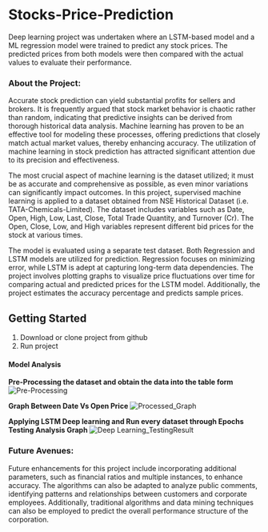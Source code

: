 # Stocks-Price-Prediction

Deep learning project was undertaken where an LSTM-based model and a ML regression model were trained to predict any stock prices. The predicted prices from both models were then compared with the actual values to evaluate their performance.

### About the Project:

Accurate stock prediction can yield substantial profits for sellers and brokers. It is frequently argued that stock market behavior is chaotic rather than random, indicating that predictive insights can be derived from thorough historical data analysis. Machine learning has proven to be an effective tool for modeling these processes, offering predictions that closely match actual market values, thereby enhancing accuracy. The utilization of machine learning in stock prediction has attracted significant attention due to its precision and effectiveness.

The most crucial aspect of machine learning is the dataset utilized; it must be as accurate and comprehensive as possible, as even minor variations can significantly impact outcomes. In this project, supervised machine learning is applied to a dataset obtained from NSE Historical Dataset (i.e. TATA-Chemicals-Limited). The dataset includes variables such as Date, Open, High, Low, Last, Close, Total Trade Quantity, and Turnover (Cr). The Open, Close, Low, and High variables represent different bid prices for the stock at various times.

The model is evaluated using a separate test dataset. Both Regression and LSTM models are utilized for prediction. Regression focuses on minimizing error, while LSTM is adept at capturing long-term data dependencies. The project involves plotting graphs to visualize price fluctuations over time for comparing actual and predicted prices for the LSTM model. Additionally, the project estimates the accuracy percentage and predicts sample prices.

## Getting Started
1. Download or clone project from github
2. Run project

#### Model Analysis

**Pre-Processing the dataset and obtain the data into the table form**
![Pre-Processing](https://github.com/iamvaibhavy/Stocks-Price-Prediction1/assets/97886453/a8650593-7829-47d3-ba30-cab54df26130)

**Graph Between Date Vs Open Price**
![Processed_Graph](https://github.com/iamvaibhavy/Stocks-Price-Prediction1/assets/97886453/9e5cf825-e8ca-4d27-bc45-bd2772b9fc73)

**Applying LSTM Deep learning and Run every dataset through Epochs**
**Testing Analysis Graph**
![Deep Learning_TestingResult ](https://github.com/iamvaibhavy/Stocks-Price-Prediction1/assets/97886453/cee71ab4-79b3-48b1-9f0c-e7aba37ae615)


### Future Avenues:

Future enhancements for this project include incorporating additional parameters, such as financial ratios and multiple instances, to enhance accuracy. The algorithms can also be adapted to analyze public comments, identifying patterns and relationships between customers and corporate employees. Additionally, traditional algorithms and data mining techniques can also be employed to predict the overall performance structure of the corporation.
